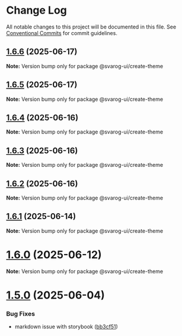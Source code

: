 # Change Log

All notable changes to this project will be documented in this file.
See [Conventional Commits](https://conventionalcommits.org) for commit guidelines.

## [1.6.6](https://github.com/baaaaaaaaasowenyaaaaaaamamabeatsebaaah/svarog/compare/@svarog-ui/create-theme@1.6.5...@svarog-ui/create-theme@1.6.6) (2025-06-17)

**Note:** Version bump only for package @svarog-ui/create-theme

## [1.6.5](https://github.com/baaaaaaaaasowenyaaaaaaamamabeatsebaaah/svarog/compare/@svarog-ui/create-theme@1.6.4...@svarog-ui/create-theme@1.6.5) (2025-06-17)

**Note:** Version bump only for package @svarog-ui/create-theme

## [1.6.4](https://github.com/baaaaaaaaasowenyaaaaaaamamabeatsebaaah/svarog/compare/@svarog-ui/create-theme@1.6.3...@svarog-ui/create-theme@1.6.4) (2025-06-16)

**Note:** Version bump only for package @svarog-ui/create-theme

## [1.6.3](https://github.com/baaaaaaaaasowenyaaaaaaamamabeatsebaaah/svarog/compare/@svarog-ui/create-theme@1.6.2...@svarog-ui/create-theme@1.6.3) (2025-06-16)

**Note:** Version bump only for package @svarog-ui/create-theme

## [1.6.2](https://github.com/baaaaaaaaasowenyaaaaaaamamabeatsebaaah/svarog/compare/@svarog-ui/create-theme@1.6.1...@svarog-ui/create-theme@1.6.2) (2025-06-16)

**Note:** Version bump only for package @svarog-ui/create-theme

## [1.6.1](https://github.com/baaaaaaaaasowenyaaaaaaamamabeatsebaaah/svarog/compare/@svarog-ui/create-theme@1.6.0...@svarog-ui/create-theme@1.6.1) (2025-06-14)

**Note:** Version bump only for package @svarog-ui/create-theme

# [1.6.0](https://github.com/baaaaaaaaasowenyaaaaaaamamabeatsebaaah/svarog/compare/@svarog-ui/create-theme@1.5.0...@svarog-ui/create-theme@1.6.0) (2025-06-12)

**Note:** Version bump only for package @svarog-ui/create-theme

# [1.5.0](https://github.com/baaaaaaaaasowenyaaaaaaamamabeatsebaaah/svarog/compare/@svarog-ui/create-theme@1.4.0...@svarog-ui/create-theme@1.5.0) (2025-06-04)

### Bug Fixes

- markdown issue with storybook ([bb3cf51](https://github.com/baaaaaaaaasowenyaaaaaaamamabeatsebaaah/svarog/commit/bb3cf515b70d6c551832cbea7361e86e5e10260c))
